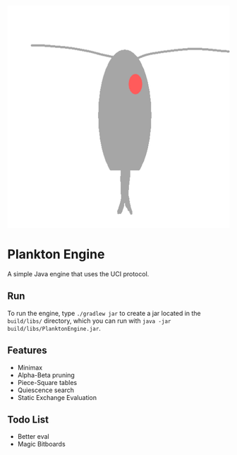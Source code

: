 ![PlanktonEngine logo](logo.png)
# Plankton Engine
A simple Java engine that uses the UCI protocol.

## Run
To run the engine, type `./gradlew jar` to create a jar located in the `build/libs/` directory, which you can run with `java -jar build/libs/PlanktonEngine.jar`.

## Features
 - Minimax
 - Alpha-Beta pruning
 - Piece-Square tables
 - Quiescence search
 - Static Exchange Evaluation

## Todo List
 - Better eval
 - Magic Bitboards
